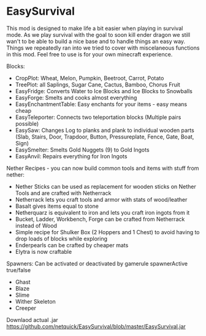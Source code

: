# EasySurvival
This mod is designed to make life a bit easier when playing in survival mode. As we play survival with the goal to soon kill ender dragon we still wan't to be able to build
a nice base and to handle things an easy way. Things we repeatedly ran into we tried to cover with miscelaneous functions in this mod. Feel free to use is for your own
minecraft experience.

Blocks:
- CropPlot: Wheat, Melon, Pumpkin, Beetroot, Carrot, Potato
- TreePlot: all Saplings, Sugar Cane, Cactus, Bamboo, Chorus Fruit
- EasyFridge: Converts Water to Ice Blocks and Ice Blocks to Snowballs
- EasyForge: Smelts and cooks almost everything
- EasyEnchantmentTable: Easy enchants for your items - easy means cheap
- EasyTeleporter: Connects two teleportation blocks (Multiple pairs possible)
- EasySaw: Changes Log to planks and plank to individual wooden parts (Slab, Stairs, Door, Trapdoor, Button, Pressureplate, Fence, Gate, Boat, Sign)
- EasySmelter: Smelts Gold Nuggets (9) to Gold Ingots
- EasyAnvil: Repairs everything for Iron Ingots

Nether Recipes - you can now build common tools and items with stuff from nether:
- Nether Sticks can be used as replacement for wooden sticks on Nether Tools and are crafted with Netherrack
- Netherrack lets you craft tools and armor with stats of wood/leather
- Basalt gives items equal to stone
- Netherquarz is equivalent to iron and lets you craft iron ingots from it
- Bucket, Ladder, Workbench, Forge can be crafted from Netherrack instead of Wood
- Simple recipe for Shulker Box (2 Hoppers and 1 Chest) to avoid having to drop loads of blocks while exploring
- Enderpearls can be crafted by cheaper mats
- Elytra is now craftable

Spawners: Can be activated or deactivated by gamerule spawnerActive true/false
- Ghast
- Blaze
- Slime
- Wither Skeleton
- Creeper

Downlaod actual .jar
https://github.com/netquick/EasySurvival/blob/master/EasySurvival.jar

